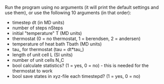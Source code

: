 Run the program using no arguments (it will print the default settings and use them), or use the following 10 arguments (in that order):
 - timestep dt (in MD units)
 - number of steps nSteps
 - initial "temperature" T (MD units)
 - thermostat (0 = no thermostat, 1 = berendsen, 2 = andersen)
 - temperature of heat bath Tbath (MD units)
 - tau_ for thermostat (tau = dt*tau_)
 - length of unit cell L (SI units)
 - number of unit cells N_C
 - bool calculate statistics? (1 = yes, 0 = no) - this is needed for the thermostat to work
 - bool save states in xyz-file each timestepd? (1 = yes, 0 = no)
 
